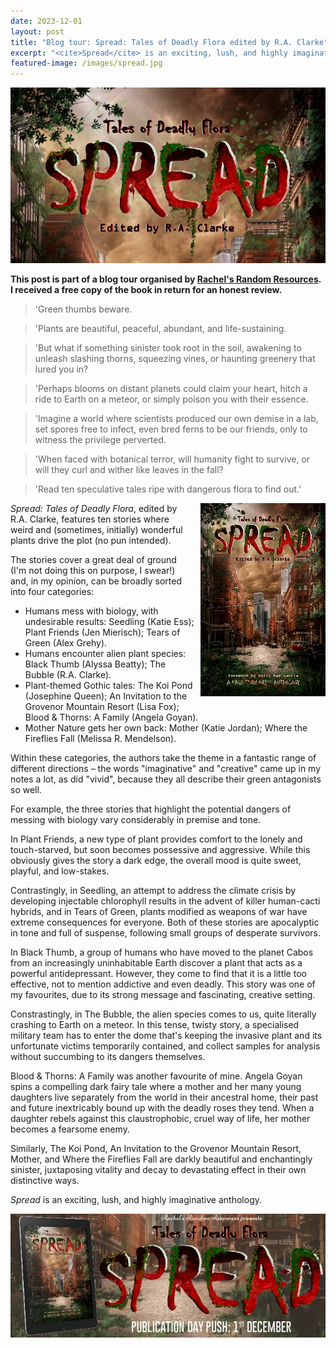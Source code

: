 ```yaml
---
date: 2023-12-01
layout: post
title: "Blog tour: Spread: Tales of Deadly Flora edited by R.A. Clarke"
excerpt: "<cite>Spread</cite> is an exciting, lush, and highly imaginative anthology."
featured-image: /images/spread.jpg
---
```


![Spread](/images/spread.jpg)

**This post is part of a blog tour organised by [Rachel's Random Resources](https://www.rachelsrandomresources.com/). I received a free copy of the book in return for an honest review.**

> 'Green thumbs beware.

> 'Plants are beautiful, peaceful, abundant, and life-sustaining. 

> 'But what if something sinister took root in the soil, awakening to unleash slashing thorns, squeezing vines, or haunting greenery that lured you in? 

> 'Perhaps blooms on distant planets could claim your heart, hitch a ride to Earth on a meteor, or simply poison you with their essence.

> 'Imagine a world where scientists produced our own demise in a lab, set spores free to infect, even bred ferns to be our friends, only to witness the privilege perverted. 

> 'When faced with botanical terror, will humanity fight to survive, or will they curl and wither like leaves in the fall? 

> 'Read ten speculative tales ripe with dangerous flora to find out.'

<img src="/images/spread-200.jpg" alt="Spread" style="float: right; margin-bottom: 10px; margin-left: 10px;">

<cite>Spread: Tales of Deadly Flora</cite>, edited by R.A. Clarke, features ten stories where weird and (sometimes, initially) wonderful plants drive the plot (no pun intended).

The stories cover a great deal of ground (I'm not doing this on purpose, I swear!) and, in my opinion, can be broadly sorted into four categories:

* Humans mess with biology, with undesirable results: Seedling (Katie Ess); Plant Friends (Jen Mierisch); Tears of Green (Alex Grehy).
* Humans encounter alien plant species: Black Thumb (Alyssa Beatty); The Bubble (R.A. Clarke).
* Plant-themed Gothic tales: The Koi Pond (Josephine Queen); An Invitation to the Grovenor Mountain Resort (Lisa Fox); Blood & Thorns: A Family (Angela Goyan).
* Mother Nature gets her own back: Mother (Katie Jordan); Where the Fireflies Fall (Melissa R. Mendelson).

Within these categories, the authors take the theme in a fantastic range of different directions &ndash; the words "imaginative" and "creative" came up in my notes a lot, as did "vivid", because they all describe their green antagonists so well.

For example, the three stories that highlight the potential dangers of messing with biology vary considerably in premise and tone.

In Plant Friends, a new type of plant provides comfort to the lonely and touch-starved, but soon becomes possessive and aggressive. While this obviously gives the story a dark edge, the overall mood is quite sweet, playful, and low-stakes.

Contrastingly, in Seedling, an attempt to address the climate crisis by developing injectable chlorophyll results in the advent of killer human-cacti hybrids, and in Tears of Green, plants modified as weapons of war have extreme consequences for everyone. Both of these stories are apocalyptic in tone and full of suspense, following small groups of desperate survivors.

In Black Thumb, a group of humans who have moved to the planet Cabos from an increasingly uninhabitable Earth discover a plant that acts as a powerful antidepressant. However, they come to find that it is a little too effective, not to mention addictive and even deadly. This story was one of my favourites, due to its strong message and fascinating, creative setting.

Constrastingly, in The Bubble, the alien species comes to us, quite literally crashing to Earth on a meteor. In this tense, twisty story, a specialised military team has to enter the dome that's keeping the invasive plant and its unfortunate victims temporarily contained, and collect samples for analysis without succumbing to its dangers themselves.

Blood & Thorns: A Family was another favourite of mine. Angela Goyan spins a compelling dark fairy tale where a mother and her many young daughters live separately from the world in their ancestral home, their past and future inextricably bound up with the deadly roses they tend. When a daughter rebels against this claustrophobic, cruel way of life, her mother becomes a fearsome enemy.

Similarly, The Koi Pond, An Invitation to the Grovenor Mountain Resort, Mother, and Where the Fireflies Fall are darkly beautiful and enchantingly sinister, juxtaposing vitality and decay to devastating effect in their own distinctive ways.

<cite>Spread</cite> is an exciting, lush, and highly imaginative anthology.

![Spread blog tour banner](/images/spread-banner.jpg)